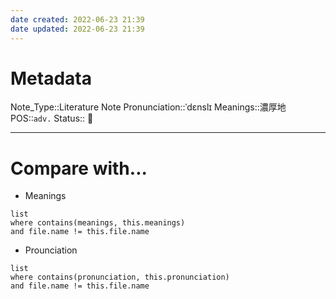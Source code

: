 ```yaml
---
date created: 2022-06-23 21:39
date updated: 2022-06-23 21:39
---
```


# Metadata

Note_Type::Literature Note
Pronunciation::ˈdɛnslɪ
Meanings::濃厚地
POS::`adv.`
Status:: 👶

---

# Compare with...

- Meanings

```dataview
list
where contains(meanings, this.meanings)
and file.name != this.file.name
```

- Prounciation

```dataview
list
where contains(pronunciation, this.pronunciation)
and file.name != this.file.name
```
